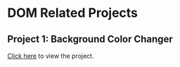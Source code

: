 # DOM Related Projects

## Project 1: Background Color Changer

[Click here](https://stackblitz.com/edit/stackblitz-starters-ntxw7tut?file=script.js) to view the project.